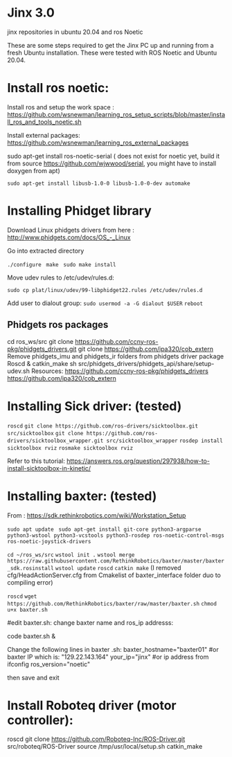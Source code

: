 # Jinx 3.0
jinx repositories in ubuntu 20.04 and ros Noetic

These are some steps required to get the Jinx PC up and running from a fresh Ubuntu installation. These were tested with ROS Noetic and Ubuntu 20.04. 

# Install ros noetic:

Install ros and setup the work space :
https://github.com/wsnewman/learning_ros_setup_scripts/blob/master/install_ros_and_tools_noetic.sh

Install external packages:
https://github.com/wsnewman/learning_ros_external_packages

sudo apt-get install ros-noetic-serial ( does not exist for noetic yet, build it from source https://github.com/wjwwood/serial, you might have to install doxygen from apt)


``sudo apt-get install libusb-1.0-0 libusb-1.0-0-dev automake ``

# Installing Phidget library

Download Linux phidgets drivers from here : 
http://www.phidgets.com/docs/OS_-_Linux

Go into extracted directory 

``./configure ``
``make ``
``sudo make install ``

Move udev rules to /etc/udev/rules.d:

``sudo cp plat/linux/udev/99-libphidget22.rules /etc/udev/rules.d``



Add user to dialout group:
``sudo usermod -a -G dialout $USER``
``reboot ``

## Phidgets ros packages
cd ros_ws/src
git clone https://github.com/ccny-ros-pkg/phidgets_drivers.git
git clone https://github.com/ipa320/cob_extern
Remove phidgets_imu and phidgets_ir folders from phidgets driver package
Roscd & catkin_make
sh src/phidgets_drivers/phidgets_api/share/setup-udev.sh
Resources:
https://github.com/ccny-ros-pkg/phidgets_drivers
https://github.com/ipa320/cob_extern


# Installing Sick driver: (tested)

``roscd``
``git clone https://github.com/ros-drivers/sicktoolbox.git src/sicktoolbox``
``git clone https://github.com/ros-drivers/sicktoolbox_wrapper.git src/sicktoolbox_wrapper``
``rosdep install sicktoolbox rviz``
``rosmake sicktoolbox rviz``

Refer to this tutorial: https://answers.ros.org/question/297938/how-to-install-sicktoolbox-in-kinetic/ 

# Installing baxter: (tested)
From : https://sdk.rethinkrobotics.com/wiki/Workstation_Setup

``sudo apt update ``
``sudo apt-get install git-core python3-argparse python3-wstool python3-vcstools python3-rosdep ros-noetic-control-msgs ros-noetic-joystick-drivers``

``cd ~/ros_ws/src``
``wstool init .``
``wstool merge https://raw.githubusercontent.com/RethinkRobotics/baxter/master/baxter_sdk.rosinstall``
``wstool update``
``roscd``
``catkin make``
 (I removed cfg/HeadActionServer.cfg from Cmakelist of baxter_interface folder duo to compiling error)

``roscd``
``wget https://github.com/RethinkRobotics/baxter/raw/master/baxter.sh``
``chmod u+x baxter.sh``

#edit baxter.sh: change baxter name and ros_ip addresss:

code baxter.sh &

Change the following lines in baxter .sh:
baxter_hostname="baxter01" #or baxter IP which is: "129.22.143.164"
your_ip="jinx"  #or ip address from ifconfig 
ros_version="noetic"

then save and exit

# Install Roboteq driver (motor controller):

roscd
git clone https://github.com/Roboteq-Inc/ROS-Driver.git src/roboteq/ROS-Driver
source /tmp/usr/local/setup.sh
catkin_make
